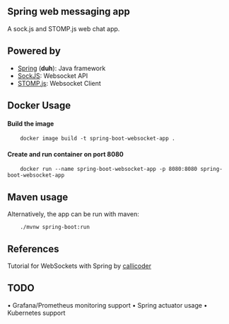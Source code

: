 
## Spring web messaging app

A sock.js and STOMP.js web chat app.
## Powered by

- [Spring](https://spring.io) (**duh**): Java framework
- [SockJS](https://github.com/sockjs/sockjs-client): Websocket API
- [STOMP.js](https://github.com/stomp-js/stompjs): Websocket Client




## Docker Usage

#### Build the image

```
    docker image build -t spring-boot-websocket-app .
```

#### Create and run container on port 8080

```
    docker run --name spring-boot-websocket-app -p 8080:8080 spring-boot-websocket-app
```


## Maven usage
Alternatively, the app can be run with maven:
```
    ./mvnw spring-boot:run
```

## References

Tutorial for WebSockets with Spring by [callicoder](https://www.callicoder.com/spring-boot-websocket-chat-example/)

## TODO
• Grafana/Prometheus monitoring support
• Spring actuator usage
• Kubernetes support
